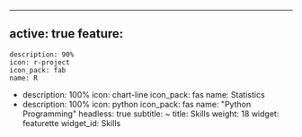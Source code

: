 --- 
active: true
feature: 
  - 
    description: 90%
    icon: r-project
    icon_pack: fab
    name: R
  - 
    description: 100%
    icon: chart-line
    icon_pack: fas
    name: Statistics
  - 
    description: 100%
    icon: python
    icon_pack: fas
    name: "Python Programming"
headless: true
subtitle: ~
title: Skills
weight: 18
widget: featurette
widget_id: Skills
